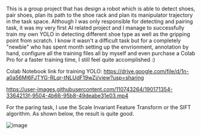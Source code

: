 This is a group project that has design a robot which is able to detect shoes, pair shoes, plan its path to the shoe rack and 
plan its manipulator trajectory in the task space. Although I was only responsible for detecting and pairing task, it was my very first AI related project and
I manage to successfully train my own YOLO in detecting different shoe type as well as the gripping point from scratch. I know it wasn't a difficult task but for a 
completely "newbie" who has spent month setting up the envrionment, annotation by hand, configure all the training files all by myself and even purchase a Colab Pro
for a faster training time, I still feel quite accomplished :)

Colab Notebook link for training YOLO: https://drive.google.com/file/d/1n-a0a56Ml6FJTYG-RLqr-tNLUdF19wZi/view?usp=sharing

https://user-images.githubusercontent.com/110743264/190171354-3364213f-9504-4b66-95b8-49deabe31e03.mp4

For the paring task, I use the Scale Invariant Feature Transform or the SIFT algorithm. As shown below, the result is quite good.

![image](https://user-images.githubusercontent.com/110743264/190172651-a5782f3f-c1b9-44e5-bbfc-31d729087fa3.png)
